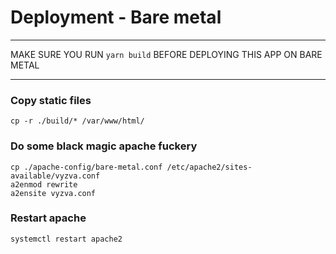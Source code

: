 # Deployment - Bare metal

<hr>

MAKE SURE YOU RUN `yarn build` BEFORE DEPLOYING THIS APP ON BARE METAL

<hr>

### Copy static files
`cp -r ./build/* /var/www/html/`

### Do some black magic apache fuckery
`cp ./apache-config/bare-metal.conf /etc/apache2/sites-available/vyzva.conf`
<br>
`a2enmod rewrite`
<br>
`a2ensite vyzva.conf`

### Restart apache
`systemctl restart apache2`
